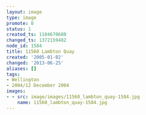 ```yaml
---
layout: image
type: image
promote: 0
status: 1
created_ts: 1104670680
changed_ts: 1372159482
node_id: 1584
title: 11560 Lambton Quay
created: '2005-01-02'
changed: '2013-06-25'
aliases: []
tags:
- Wellington
- 2004/12 December 2004
images:
- - src: image/images/11560_lambton_quay-1584.jpg
    name: 11560_lambton_quay-1584.jpg
---
```


